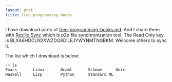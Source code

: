 ```yaml
---
layout: post
title: free programming books
---
```

I have download parts of [free-programming-books.md](https://github.com/sancao2/free-programming-books/blob/master/free-programming-books.md). And I share them with [Resilio Sync](https://www.resilio.com/individuals/) which is p2p file synchronization tool. The Read Only key is BLXA6HOCLN2XWZDQ6DILEJYWYNMTNGBKM. Welcome others to sync it.

The list which I download is below:

```sh
-> ls
Emacs       Linux       Ocaml       Scheme      Unix
Haskell     Lisp        Python      Standard ML
```